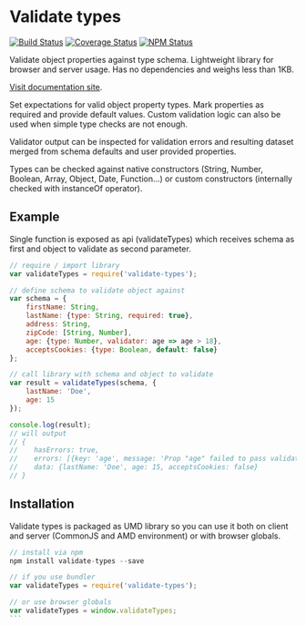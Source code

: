 # Validate types

[![Build Status](https://travis-ci.org/dbrekalo/validate-types.svg?branch=master)](https://travis-ci.org/dbrekalo/validate-types)
[![Coverage Status](https://coveralls.io/repos/github/dbrekalo/validate-types/badge.svg?branch=master)](https://coveralls.io/github/dbrekalo/validate-types?branch=master)
[![NPM Status](https://img.shields.io/npm/v/validate-types.svg)](https://www.npmjs.com/package/validate-types)

Validate object properties against type schema.
Lightweight library for browser and server usage. Has no dependencies and weighs less than 1KB.

[Visit documentation site](http://dbrekalo.github.io/validate-types/).

Set expectations for valid object property types.
Mark properties as required and provide default values.
Custom validation logic can also be used when simple type checks are not enough.

Validator output can be inspected for validation errors and resulting dataset merged from schema defaults and user provided properties.

Types can be checked against native constructors (String, Number, Boolean, Array, Object, Date, Function...)
or custom constructors (internally checked with instanceOf operator).

## Example

Single function is exposed as api (validateTypes) which receives schema as first and object to validate as second parameter.

```js
// require / import library
var validateTypes = require('validate-types');

// define schema to validate object against
var schema = {
    firstName: String,
    lastName: {type: String, required: true},
    address: String,
    zipCode: [String, Number],
    age: {type: Number, validator: age => age > 18},
    acceptsCookies: {type: Boolean, default: false}
};

// call library with schema and object to validate
var result = validateTypes(schema, {
    lastName: 'Doe',
    age: 15
});

console.log(result);
// will output
// {
//    hasErrors: true,
//    errors: [{key: 'age', message: 'Prop "age" failed to pass validator check'}],
//    data: {lastName: 'Doe', age: 15, acceptsCookies: false}
// }

```

## Installation

Validate types is packaged as UMD library so you can use it both on client and server (CommonJS and AMD environment) or with browser globals.

````js
// install via npm
npm install validate-types --save

// if you use bundler
var validateTypes = require('validate-types');

// or use browser globals
var validateTypes = window.validateTypes;
```